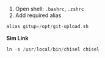 1. Open shell: `.bashrc`, `.zshrc`
2. Add required alias
```php
alias gitup=/opt/git-upload.sh 
```

**Sim Link**
```php
ln -s /usr/local/bin/chisel chisel
```

